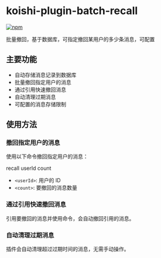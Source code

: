 # koishi-plugin-batch-recall

[![npm](https://img.shields.io/npm/v/koishi-plugin-batch-recall?style=flat-square)](https://www.npmjs.com/package/koishi-plugin-batch-recall)

批量撤回，基于数据库，可指定撤回某用户的多少条消息，可配置

## 主要功能

- 自动存储消息记录到数据库
- 批量撤回指定用户的消息
- 通过引用快速撤回消息
- 自动清理过期消息
- 可配置的消息存储限制

## 使用方法

### 撤回指定用户的消息

使用以下命令撤回指定用户的消息：

recall userId count

- `<userId>`: 用户的 ID
- `<count>`: 要撤回的消息数量

### 通过引用快速撤回消息

引用要撤回的消息并使用命令，会自动撤回引用的消息。

### 自动清理过期消息

插件会自动清理超过过期时间的消息，无需手动操作。
